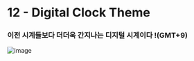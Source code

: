 <h1>12 - Digital Clock Theme</h1>

<h3>이전 시계들보다 더더욱 간지나는 디지털 시계이다 !(GMT+9)</h3>

![image](https://github.com/Yuika12321/2024_get_a_job/assets/131143940/5ae5d979-ba7c-4f4f-a66c-70b73618325d)
